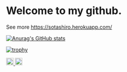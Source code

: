 # Welcome to my github.

See more https://sotashiro.herokuapp.com/

[![Anurag's GitHub stats](https://github-readme-stats.vercel.app/api?username=tashirosota&count_private=true&show_icons=true&theme=solarized-light)](https://github.com/anuraghazra/github-readme-stats)

[![trophy](https://github-profile-trophy.vercel.app/?username=tashirosota&theme=nord)](https://github.com/ryo-ma/github-profile-trophy)


<p align="left"> 
  <a href="http://twitter.com/chao____">
    <img height="20" src="https://img.shields.io/twitter/follow/chao____?label=Twitter&logo=twitter&style=flat" />
  </a>
  <a href="http://twitter.com/tashiro_web">
    <img height="20" src="https://img.shields.io/twitter/follow/tashiro_web?label=Twitter&logo=twitter&style=flat" />
  </a>
  
</p>
